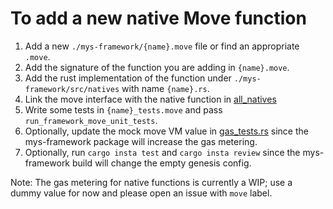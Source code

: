 # To add a new native Move function

1. Add a new `./mys-framework/{name}.move` file or find an appropriate `.move`.
2. Add the signature of the function you are adding in `{name}.move`. 
3. Add the rust implementation of the function under `./mys-framework/src/natives` with name `{name}.rs`.
4. Link the move interface with the native function in [all_natives](https://github.com/MystenLabs/mys/blob/main/external-crates/move/crates/move-stdlib-natives/src/lib.rs#L146)
5. Write some tests in `{name}_tests.move` and pass `run_framework_move_unit_tests`.
6. Optionally, update the mock move VM value in [gas_tests.rs](https://github.com/MystenLabs/mys/blob/276356e168047cdfce71814cb14403f4653a3656/crates/mys-core/src/unit_tests/gas_tests.rs) since the mys-framework package will increase the gas metering.
7. Optionally, run `cargo insta test` and `cargo insta review` since the mys-framework build will change the empty genesis config.

Note: The gas metering for native functions is currently a WIP; use a dummy value for now and please open an issue with `move` label.
